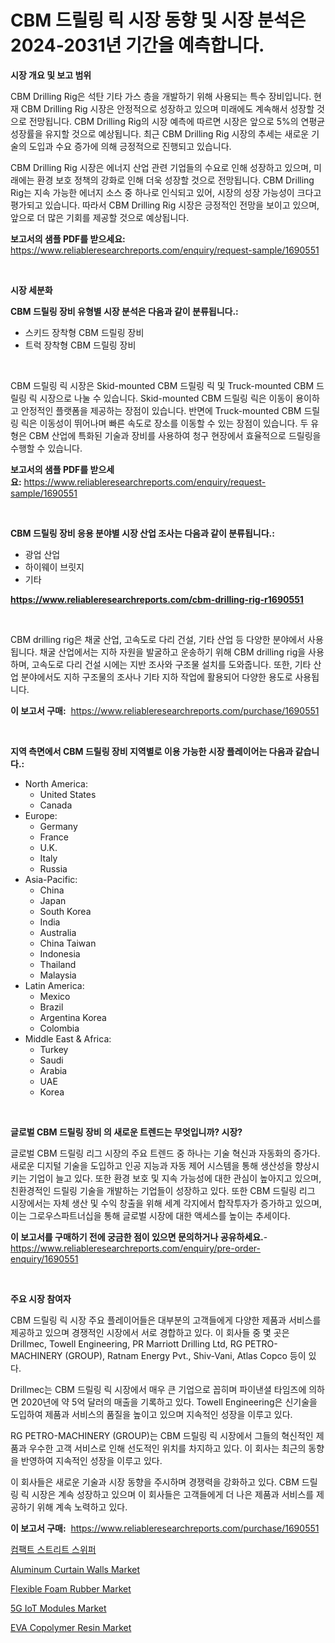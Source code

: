 <p><h1>CBM 드릴링 릭 시장 동향 및 시장 분석은 2024-2031년 기간을 예측합니다.</h1></p><p><strong>시장 개요 및 보고 범위</strong></p>
<p><p>CBM Drilling Rig은 석탄 기타 가스 층을 개발하기 위해 사용되는 특수 장비입니다. 현재 CBM Drilling Rig 시장은 안정적으로 성장하고 있으며 미래에도 계속해서 성장할 것으로 전망됩니다. CBM Drilling Rig의 시장 예측에 따르면 시장은 앞으로 5%의 연평균 성장률을 유지할 것으로 예상됩니다. 최근 CBM Drilling Rig 시장의 추세는 새로운 기술의 도입과 수요 증가에 의해 긍정적으로 진행되고 있습니다. </p><p>CBM Drilling Rig 시장은 에너지 산업 관련 기업들의 수요로 인해 성장하고 있으며, 미래에는 환경 보호 정책의 강화로 인해 더욱 성장할 것으로 전망됩니다. CBM Drilling Rig는 지속 가능한 에너지 소스 중 하나로 인식되고 있어, 시장의 성장 가능성이 크다고 평가되고 있습니다. 따라서 CBM Drilling Rig 시장은 긍정적인 전망을 보이고 있으며, 앞으로 더 많은 기회를 제공할 것으로 예상됩니다.</p></p>
<p><strong>보고서의 샘플 PDF를 받으세요:</strong> <a href="https://www.reliableresearchreports.com/enquiry/request-sample/1690551">https://www.reliableresearchreports.com/enquiry/request-sample/1690551</a></p>
<p>&nbsp;</p>
<p><strong>시장 세분화</strong></p>
<p><strong>CBM 드릴링 장비 유형별 시장 분석은 다음과 같이 분류됩니다.:</strong></p>
<p><ul><li>스키드 장착형 CBM 드릴링 장비</li><li>트럭 장착형 CBM 드릴링 장비</li></ul></p>
<p>&nbsp;</p>
<p><p>CBM 드릴링 릭 시장은 Skid-mounted CBM 드릴링 릭 및 Truck-mounted CBM 드릴링 릭 시장으로 나눌 수 있습니다. Skid-mounted CBM 드릴링 릭은 이동이 용이하고 안정적인 플랫폼을 제공하는 장점이 있습니다. 반면에 Truck-mounted CBM 드릴링 릭은 이동성이 뛰어나며 빠른 속도로 장소를 이동할 수 있는 장점이 있습니다. 두 유형은 CBM 산업에 특화된 기술과 장비를 사용하여 청구 현장에서 효율적으로 드릴링을 수행할 수 있습니다.</p></p>
<p><strong>보고서의 샘플 PDF를 받으세요:</strong>&nbsp;<a href="https://www.reliableresearchreports.com/enquiry/request-sample/1690551">https://www.reliableresearchreports.com/enquiry/request-sample/1690551</a></p>
<p>&nbsp;</p>
<p><strong> CBM 드릴링 장비 응용 분야별 시장 산업 조사는 다음과 같이 분류됩니다.:</strong></p>
<p><ul><li>광업 산업</li><li>하이웨이 브릿지</li><li>기타</li></ul></p>
<p><strong><a href="https://www.reliableresearchreports.com/cbm-drilling-rig-r1690551">https://www.reliableresearchreports.com/cbm-drilling-rig-r1690551</a></strong></p>
<p>&nbsp;</p>
<p><p>CBM drilling rig은 채굴 산업, 고속도로 다리 건설, 기타 산업 등 다양한 분야에서 사용됩니다. 채굴 산업에서는 지하 자원을 발굴하고 운송하기 위해 CBM drilling rig을 사용하며, 고속도로 다리 건설 시에는 지반 조사와 구조물 설치를 도와줍니다. 또한, 기타 산업 분야에서도 지하 구조물의 조사나 기타 지하 작업에 활용되어 다양한 용도로 사용됩니다.</p></p>
<p><strong>이 보고서 구매:</strong>&nbsp; <a href="https://www.reliableresearchreports.com/purchase/1690551">https://www.reliableresearchreports.com/purchase/1690551</a></p>
<p>&nbsp;</p>
<p><strong>지역 측면에서 CBM 드릴링 장비 지역별로 이용 가능한 시장 플레이어는 다음과 같습니다.:</strong></p>
<p><ul>
    <li>
        North America:
        <ul>
            <li>United States</li>
            <li>Canada</li>
        </ul>
    </li>
    <li>
        Europe:
        <ul>
            <li>Germany</li>
            <li>France</li>
            <li>U.K.</li>
            <li>Italy</li>
            <li>Russia</li>
        </ul>
    </li>
    <li>
        Asia-Pacific:
        <ul>
            <li>China</li>
            <li>Japan</li>
            <li>South Korea</li>
            <li>India</li>
            <li>Australia</li>
            <li>China Taiwan</li>
            <li>Indonesia</li>
            <li>Thailand</li>
            <li>Malaysia</li>
        </ul>
    </li>
    <li>
        Latin America:
        <ul>
            <li>Mexico</li>
            <li>Brazil</li>
            <li>Argentina Korea</li>
            <li>Colombia</li>
        </ul>
    </li>
    <li>
        Middle East & Africa:
        <ul>
            <li>Turkey</li>
            <li>Saudi</li>
            <li>Arabia</li>
            <li>UAE</li>
            <li>Korea</li>
        </ul>
    </li>
    </ul></p>
<p>&nbsp;</p>
<p><strong>글로벌 CBM 드릴링 장비 의 새로운 트렌드는 무엇입니까? 시장?</strong></p>
<p><p>글로벌 CBM 드릴링 리그 시장의 주요 트렌드 중 하나는 기술 혁신과 자동화의 증가다. 새로운 디지털 기술을 도입하고 인공 지능과 자동 제어 시스템을 통해 생산성을 향상시키는 기업이 늘고 있다. 또한 환경 보호 및 지속 가능성에 대한 관심이 높아지고 있으며, 친환경적인 드릴링 기술을 개발하는 기업들이 성장하고 있다. 또한 CBM 드릴링 리그 시장에서는 자체 생산 및 수익 창출을 위해 세계 각지에서 합작투자가 증가하고 있으며, 이는 그로우스파트너십을 통해 글로벌 시장에 대한 액세스를 높이는 추세이다.</p></p>
<p><strong>이 보고서를 구매하기 전에 궁금한 점이 있으면 문의하거나 공유하세요.</strong>- <a href="https://www.reliableresearchreports.com/enquiry/pre-order-enquiry/1690551">https://www.reliableresearchreports.com/enquiry/pre-order-enquiry/1690551</a></p>
<p>&nbsp;</p>
<p><strong>주요 시장 참여자</strong></p>
<p><p>CBM 드릴링 릭 시장 주요 플레이어들은 대부분의 고객들에게 다양한 제품과 서비스를 제공하고 있으며 경쟁적인 시장에서 서로 경합하고 있다. 이 회사들 중 몇 곳은 Drillmec, Towell Engineering, PR Marriott Drilling Ltd, RG PETRO-MACHINERY (GROUP), Ratnam Energy Pvt., Shiv-Vani, Atlas Copco 등이 있다.</p><p>Drillmec는 CBM 드릴링 릭 시장에서 매우 큰 기업으로 꼽히며 파이낸셜 타임즈에 의하면 2020년에 약 5억 달러의 매출을 기록하고 있다. Towell Engineering은 신기술을 도입하여 제품과 서비스의 품질을 높이고 있으며 지속적인 성장을 이루고 있다.</p><p>RG PETRO-MACHINERY (GROUP)는 CBM 드릴링 릭 시장에서 그들의 혁신적인 제품과 우수한 고객 서비스로 인해 선도적인 위치를 차지하고 있다. 이 회사는 최근의 동향을 반영하여 지속적인 성장을 이루고 있다.</p><p>이 회사들은 새로운 기술과 시장 동향을 주시하며 경쟁력을 강화하고 있다. CBM 드릴링 릭 시장은 계속 성장하고 있으며 이 회사들은 고객들에게 더 나은 제품과 서비스를 제공하기 위해 계속 노력하고 있다.</p></p>
<p><strong>이 보고서 구매:</strong>&nbsp;&nbsp;<a href="https://www.reliableresearchreports.com/purchase/1690551">https://www.reliableresearchreports.com/purchase/1690551</a></p>
<p><p><a href="https://github.com/crfsywufhm81415/Market-Research-Report-List-1/blob/main/996480324033.md">컴팩트 스트리트 스위퍼</a></p><p><a href="https://github.com/Krish2023na/Market-Research-Report-List-4/blob/main/aluminum-curtain-walls-market.md">Aluminum Curtain Walls Market</a></p><p><a href="https://www.linkedin.com/pulse/flexible-foam-rubber-market-offer-valuable-insights-size-share-6mwyf?trackingId=c3nk9xBlkOX0tEigizK%2BKg%3D%3D">Flexible Foam Rubber Market</a></p><p><a href="https://github.com/bmorecock/Market-Research-Report-List-2/blob/main/5g-iot-modules-market.md">5G IoT Modules Market</a></p><p><a href="https://issuu.com/reportprime-2/docs/eva-copolymer-resin-market-size-2030.pptx">EVA Copolymer Resin Market</a></p></p>